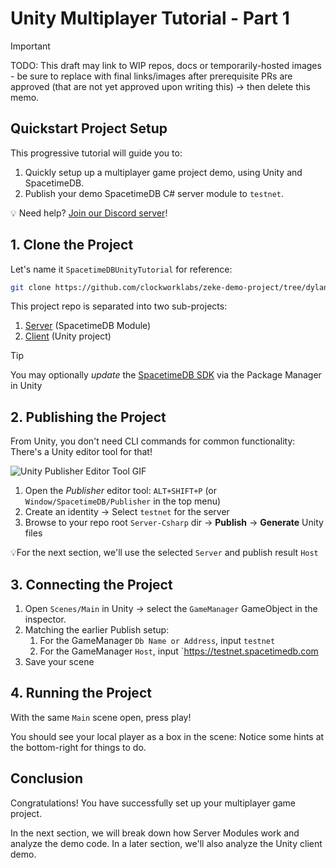 # Unity Multiplayer Tutorial - Part 1

> [!IMPORTANT]
> TODO: This draft may link to WIP repos, docs or temporarily-hosted images - be sure to replace with final links/images after prerequisite PRs are approved (that are not yet approved upon writing this) -> then delete this memo.

## Quickstart Project Setup

This progressive tutorial will guide you to: 

1. Quickly setup up a multiplayer game project demo, using Unity and SpacetimeDB. 
1. Publish your demo SpacetimeDB C# server module to `testnet`.

💡 Need help? [Join our Discord server](https://discord.gg/spacetimedb)!

## 1. Clone the Project

Let's name it `SpacetimeDBUnityTutorial` for reference:
```bash
git clone https://github.com/clockworklabs/zeke-demo-project/tree/dylan/feat/mini-upgrade SpacetimeDBUnityTutorial
```

This project repo is separated into two sub-projects:

1. [Server](https://github.com/clockworklabs/zeke-demo-project/tree/dylan/feat/mini-upgrade/Server-Csharp) (SpacetimeDB Module)
1. [Client](https://github.com/clockworklabs/zeke-demo-project/tree/dylan/feat/mini-upgrade/Client) (Unity project)

> [!TIP]
> You may optionally _update_ the [SpacetimeDB SDK](https://github.com/clockworklabs/com.clockworklabs.spacetimedbsdk) via the Package Manager in Unity

## 2. Publishing the Project

From Unity, you don't need CLI commands for common functionality: There's a Unity editor tool for that!

![Unity Publisher Editor Tool GIF](/images/unity-tutorial/part-1/unity-publisher-editor-tool-animated.gif)
<!--[Unity Publisher Editor Tool GIF-PREV](https://i.imgur.com/Hbup2W9.gif) -->

1. Open the _Publisher_ editor tool: `ALT+SHIFT+P` (or `Window/SpacetimeDB/Publisher` in the top menu)
1. Create an identity -> Select `testnet` for the server
1. Browse to your repo root `Server-Csharp` dir -> **Publish** -> **Generate** Unity files

💡For the next section, we'll use the selected `Server` and publish result `Host`

## 3. Connecting the Project

1. Open `Scenes/Main` in Unity -> select the `GameManager` GameObject in the inspector.
1. Matching the earlier Publish setup:
   1. For the GameManager `Db Name or Address`, input `testnet`
   1. For the GameManager `Host`, input `https://testnet.spacetimedb.com
1. Save your scene

## 4. Running the Project

With the same `Main` scene open, press play!

<!--[Gameplay Actions<>UI GIF-PREV](https://i.imgur.com/e9uLx3a.gif) -->

You should see your local player as a box in the scene: Notice some hints at the bottom-right for things to do.

## Conclusion

Congratulations! You have successfully set up your multiplayer game project. 

In the next section, we will break down how Server Modules work and analyze the demo code. In a later section, we'll also analyze the Unity client demo.